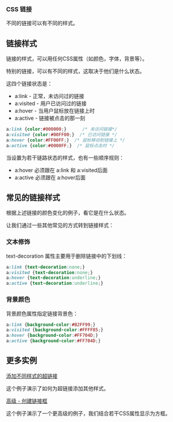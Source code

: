 ### CSS 链接

不同的链接可以有不同的样式。

## 链接样式

链接的样式，可以用任何CSS属性（如颜色，字体，背景等）。

特别的链接，可以有不同的样式，这取决于他们是什么状态。

这四个链接状态是：

- a:link - 正常，未访问过的链接
- a:visited - 用户已访问过的链接
- a:hover - 当用户鼠标放在链接上时
- a:active - 链接被点击的那一刻

<!--sec data-title="实例" data-filename="css_link" ces-->
```css
a:link {color:#000000;}      /* 未访问链接*/
a:visited {color:#00FF00;}  /* 已访问链接 */
a:hover {color:#FF00FF;}  /* 鼠标移动到链接上 */
a:active {color:#0000FF;}  /* 鼠标点击时 */
```
<!--endsec-->

当设置为若干链路状态的样式，也有一些顺序规则：

- a:hover 必须跟在 a:link 和 a:visited后面
- a:active 必须跟在 a:hover后面

## 常见的链接样式

根据上述链接的颜色变化的例子，看它是在什么状态。

让我们通过一些其他常见的方式转到链接样式：

### 文本修饰

text-decoration 属性主要用于删除链接中的下划线：

<!--sec data-title="实例" data-filename="css_link_decoration" ces-->
```css
a:link {text-decoration:none;}
a:visited {text-decoration:none;}
a:hover {text-decoration:underline;}
a:active {text-decoration:underline;}
```
<!--endsec-->

### 背景颜色

背景颜色属性指定链接背景色：

<!--sec data-title="实例" data-filename="css_link_background" ces-->
```css
a:link {background-color:#B2FF99;}
a:visited {background-color:#FFFF85;}
a:hover {background-color:#FF704D;}
a:active {background-color:#FF704D;}
```
<!--endsec-->

## 更多实例

[添加不同样式的超链接](http://# "添加不同样式的超链接")

这个例子演示了如何为超链接添加其他样式。

[高级 - 创建链接框](http://# "高级 - 创建链接框")

这个例子演示了一个更高级的例子，我们结合若干CSS属性显示为方框。